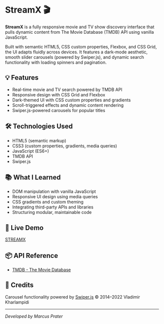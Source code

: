 # StreamX 🎬

**StreamX** is a fully responsive movie and TV show discovery interface that pulls dynamic content from The Movie Database (TMDB) API using vanilla JavaScript.

Built with semantic HTML5, CSS custom properties, Flexbox, and CSS Grid, the UI adapts fluidly across devices. It features a dark-mode aesthetic, smooth slider carousels (powered by Swiper.js), and dynamic search functionality with loading spinners and pagination.

## 💡 Features
- Real-time movie and TV search powered by TMDB API
- Responsive design with CSS Grid and Flexbox
- Dark-themed UI with CSS custom properties and gradients
- Scroll-triggered effects and dynamic content rendering
- Swiper.js-powered carousels for popular titles

## 🛠️ Technologies Used
- HTML5 (semantic markup)
- CSS3 (custom properties, gradients, media queries)
- JavaScript (ES6+)
- TMDB API
- Swiper.js

## 📚 What I Learned
- DOM manipulation with vanilla JavaScript
- Responsive UI design using media queries
- CSS gradients and custom theming
- Integrating third-party APIs and libraries
- Structuring modular, maintainable code

## 🚀 Live Demo
[STREAMX](https://watchstreamx.netlify.app)

## 📦 API Reference
- [TMDB - The Movie Database](https://www.themoviedb.org)

## 📝 Credits
Carousel functionality powered by [Swiper.js](https://swiperjs.com) © 2014–2022 Vladimir Kharlampidi

---

*Developed by Marcus Prater*
